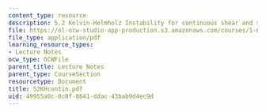 ```yaml
---
content_type: resource
description: 5.2 Kelvin-Helmholz Instability for continuous shear and stratitication
file: https://ol-ocw-studio-app-production.s3.amazonaws.com/courses/1-63-advanced-fluid-dynamics-of-the-environment-fall-2002/49955a0c0c0f8641ddac43bab9d4ec9d_52KHcontin.pdf
file_type: application/pdf
learning_resource_types:
- Lecture Notes
ocw_type: OCWFile
parent_title: Lecture Notes
parent_type: CourseSection
resourcetype: Document
title: 52KHcontin.pdf
uid: 49955a0c-0c0f-8641-ddac-43bab9d4ec9d
---
```

